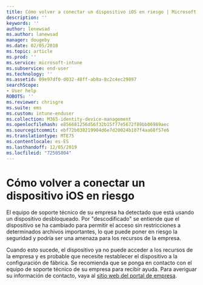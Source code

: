 ```yaml
---
title: Cómo volver a conectar un dispositivo iOS en riesgo | Microsoft Docs
description: ''
keywords: ''
author: lenewsad
ms.author: lanewsad
manager: dougeby
ms.date: 02/05/2018
ms.topic: article
ms.prod: ''
ms.service: microsoft-intune
ms.subservice: end-user
ms.technology: ''
ms.assetid: 09e97df0-d032-48ff-ab8a-8c2c4ec29897
searchScope:
- User help
ROBOTS: ''
ms.reviewer: chrisgre
ms.suite: ems
ms.custom: intune-enduser
ms.collection: M365-identity-device-management
ms.openlocfilehash: e856681256d56f32b15f77e5672f89bb06989aec
ms.sourcegitcommit: ebf72b038219904d6e7d20024b107f4aa68f57e6
ms.translationtype: MTE75
ms.contentlocale: es-ES
ms.lasthandoff: 12/05/2019
ms.locfileid: "72505804"
---
```

# <a name="how-to-reconnect-a-compromised-ios-device"></a>Cómo volver a conectar un dispositivo iOS en riesgo

El equipo de soporte técnico de su empresa ha detectado que está usando un dispositivo desbloqueado. Por "descodificado" se entiende que el dispositivo se ha cambiado para permitir el acceso sin restricciones a determinados archivos importantes, lo que puede poner en riesgo la seguridad y podría ser una amenaza para los recursos de la empresa. 

Cuando esto sucede, el dispositivo ya no puede acceder a los recursos de la empresa y es probable que necesite restablecer el dispositivo a la configuración de fábrica. Se recomienda que se ponga en contacto con el equipo de soporte técnico de su empresa para recibir ayuda. Para averiguar su información de contacto, vaya al [sitio web del portal de empresa](https://go.microsoft.com/fwlink/?linkid=2010980).
